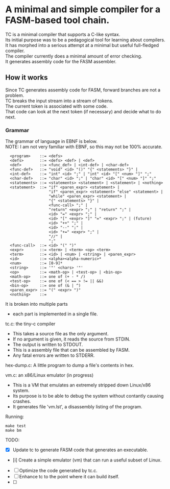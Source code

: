 # A minimal and simple compiler for a FASM-based tool chain.
TC is a minimal compiler that supports a C-like syntax.<br/>
Its initial purpose was to be a pedagogical tool for learning about compilers.<br/>
It has morphed into a serious attempt at a minimal but useful full-fledged compiler.<br/>
The compiler currently does a minimal amount of error checking.<br/>
It generates assembly code for the FASM assembler.<br/>

## How it works
Since TC generates assembly code for FASM, forward branches are not a problem.<br/>
TC breaks the input stream into a stream of tokens.<br/>
The current token is associated with some code.<br/>
That code can look at the next token (if necessary) and decide what to do next.<br/>

### Grammar
The grammar of language in EBNF is below.<br/>
NOTE: I am not very familiar with EBNF, so this may not be 100% accurate.

```
  <program>    ::= <defs>
  <defs>       ::= <defs> <def> | <def>
  <def>        ::= <func_def> | <int-def> | <char-def>
  <func-def>   ::= "void" <id> "()" "{" <statements> "}" |
  <int-def>    ::= "int" <id> ";" | "int" <id> "[" <num> "]" ";"
  <char-def>   ::= "char" <id> ";" | "char" <id> "[" <num> "]" ";"
  <statements> ::= <statements> <statement> | <statement> | <nothing>
  <statement>  ::= "if" <paren_expr> <statement> |
                   "if" <paren_expr> <statement> "else" <statement> |
                   "while" <paren_expr> <statement> |
                   "{" <statements> "}" |
                   <func-call> ";" |
                   "return" <expr> ";" | "return" ";" |
                   <id> "=" <expr> ";" |
                   <id> "[" <expr> "]" "=" <expr> ";" | (future)
                   <id> "++" ";" |
                   <id> "--" ";" |
                   <id> "+=" <expr> ";" |
                   "//" |
                   ";"
  <func-call>  ::= <id> "(" ")"
  <expr>       ::= <term> | <term> <op> <term>
  <term>       ::= <id> | <num> | <string> | <paren_expr>
  <id>         ::= <alpha><alpha-numeric>*
  <num>        ::= [0-9]*
  <string>     ::= '"' <chars> '"'
  <op>         ::= <math-op> | <test-op> | <bin-op>
  <math-op>    ::= one of (+ - * /)
  <test-op>    ::= one of (< == > != || &&)
  <bin-op>     ::= one of (& | ^)
  <paren_expr> ::= "(" <expr> ")"
  <nothing>    ::= 
 ```

It is broken into multiple parts
- each part is implemented in a single file.

tc.c: the tiny-c compiler
- This takes a source file as the only argument.
- If no argument is given, it reads the source from STDIN.
- The output is written to STDOUT.
- This is a assembly file that can be assembled by FASM.
- Any fatal errors are written to STDERR.

hex-dump.c: A little program to dump a file's contents in hex.

vm.c: an x86/Linux emulator (in progress)
- This is a VM that emulates an extremely stripped down Linux/x86 system.
- Its purpose is to be able to debug the system without contantly causing crashes.
- It generates file 'vm.lst', a disassembly listing of the program.

Running:
```
make test 
make bm
```

TODO:
- [x] Update tc to generate FASM code that generates an executable.
- [i] Create a simple emulator (vm) that can run a useful subset of Linux.
- [ ] Optimize the code generated by tc.c.
- [ ] Enhance tc to the point where it can build itself.
- [ ] 
